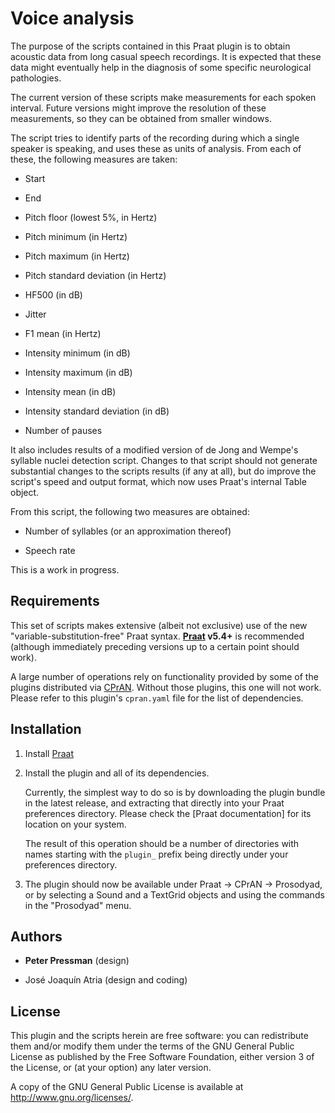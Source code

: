 Voice analysis
==============

The purpose of the scripts contained in this Praat plugin is to obtain
acoustic data from long casual speech recordings. It is expected that these data
might eventually help in the diagnosis of some specific neurological
pathologies.

The current version of these scripts make measurements for each spoken interval.
Future versions might improve the resolution of these measurements, so they can
be obtained from smaller windows.

The script tries to identify parts of the recording during which a single
speaker is speaking, and uses these as units of analysis. From each of these,
the following measures are taken:

* Start

* End

* Pitch floor (lowest 5%, in Hertz)

* Pitch minimum (in Hertz)

* Pitch maximum (in Hertz)

* Pitch standard deviation (in Hertz)

* HF500 (in dB)

* Jitter

* F1 mean (in Hertz)

* Intensity minimum (in dB)

* Intensity maximum (in dB)

* Intensity mean (in dB)

* Intensity standard deviation (in dB)

* Number of pauses

It also includes results of a modified version of de Jong and Wempe's syllable
nuclei detection script. Changes to that script should not generate substantial
changes to the scripts results (if any at all), but do improve the script's
speed and output format, which now uses Praat's internal Table object.

From this script, the following two measures are obtained:

* Number of syllables (or an approximation thereof)

* Speech rate

This is a work in progress.

Requirements
------------

This set of scripts makes extensive (albeit not exclusive) use of the new
"variable-substitution-free" Praat syntax. **[Praat][] v5.4+** is recommended
(although immediately preceding versions up to a certain point should work).

[praat]: http://www.praat.org

A large number of operations rely on functionality provided by some of the
plugins distributed via [CPrAN]. Without those plugins, this one will not work.
Please refer to this plugin's `cpran.yaml` file for the list of dependencies.

[CPrAN]: http://cpran.net

Installation
------------

 1. Install [Praat][]

 2. Install the plugin and all of its dependencies.

    Currently, the simplest way to do so is by downloading the plugin bundle
    in the latest release, and extracting that directly into your Praat
    preferences directory. Please check the [Praat documentation]
    for its location on your system.

    The result of this operation should be a number of directories with names
    starting with the `plugin_` prefix being directly under your preferences
    directory.

 3. The plugin should now be available under Praat -> CPrAN -> Prosodyad, or
    by selecting a Sound and a TextGrid objects and using the commands in the
    "Prosodyad" menu.

Authors
-------

* **Peter Pressman** (design)

* José Joaquín Atria (design and coding)

License
-------

This plugin and the scripts herein are free software: you can redistribute them
and/or modify them under the terms of the GNU General Public License as
published by the Free Software Foundation, either version 3 of
the License, or (at your option) any later version.

A copy of the GNU General Public License is available at
<http://www.gnu.org/licenses/>.
